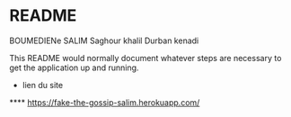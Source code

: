 # README

BOUMEDIENe SALIM
Saghour  khalil
Durban kenadi

This README would normally document whatever steps are necessary to get the
application up and running.


* lien du site

****  https://fake-the-gossip-salim.herokuapp.com/
